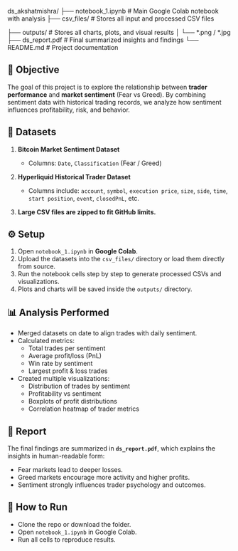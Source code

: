ds_akshatmishra/
├── notebook_1.ipynb # Main Google Colab notebook with analysis
├── csv_files/ # Stores all input and processed CSV files

├── outputs/ # Stores all charts, plots, and visual results
│ └── *.png / *.jpg
├── ds_report.pdf # Final summarized insights and findings
└── README.md # Project documentation


## 📌 Objective
The goal of this project is to explore the relationship between **trader performance** and **market sentiment** (Fear vs Greed). By combining sentiment data with historical trading records, we analyze how sentiment influences profitability, risk, and behavior.

## 📂 Datasets
1. **Bitcoin Market Sentiment Dataset**
   - Columns: `Date`, `Classification` (Fear / Greed)

2. **Hyperliquid Historical Trader Dataset**
   - Columns include: `account`, `symbol`, `execution price`, `size`, `side`, `time`, `start position`, `event`, `closedPnL`, etc.

3. **Large CSV files are zipped to fit GitHub limits.**
## ⚙️ Setup
1. Open `notebook_1.ipynb` in **Google Colab**.  
2. Upload the datasets into the `csv_files/` directory or load them directly from source.  
3. Run the notebook cells step by step to generate processed CSVs and visualizations.  
4. Plots and charts will be saved inside the `outputs/` directory.  

## 📊 Analysis Performed
- Merged datasets on date to align trades with daily sentiment.  
- Calculated metrics:  
  - Total trades per sentiment  
  - Average profit/loss (PnL)  
  - Win rate by sentiment  
  - Largest profit & loss trades  
- Created multiple visualizations:  
  - Distribution of trades by sentiment  
  - Profitability vs sentiment  
  - Boxplots of profit distributions  
  - Correlation heatmap of trader metrics  

## 📑 Report
The final findings are summarized in **`ds_report.pdf`**, which explains the insights in human-readable form:
- Fear markets lead to deeper losses.  
- Greed markets encourage more activity and higher profits.  
- Sentiment strongly influences trader psychology and outcomes.  

## 🚀 How to Run
- Clone the repo or download the folder.  
- Open `notebook_1.ipynb` in Google Colab.  
- Run all cells to reproduce results.  
